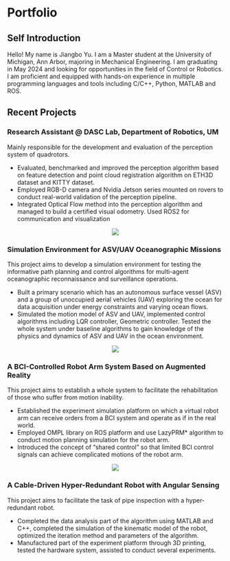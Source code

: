 # Portfolio
## Self Introduction
Hello! My name is Jiangbo Yu. 
I am a Master student at the University of Michigan, Ann Arbor, majoring in Mechanical Engineering. I am graduating in May 2024 and looking for opportunities in the field of Control or Robotics. I am proficient and equipped with hands-on experience in multiple programming languages and tools including C/C++, Python, MATLAB and ROS.
## Recent Projects
### Research Assistant @ DASC Lab, Department of Robotics, UM
Mainly responsible for the development and evaluation of the perception system of quadrotors.
* Evaluated, benchmarked and improved the perception algorithm based on feature detection and point cloud registration algorithm on ETH3D dataset and KITTY dataset.
* Employed RGB-D camera and Nvidia Jetson series mounted on rovers to conduct real-world validation of the perception pipeline.
* Integrated Optical Flow method into the perception algorithm and managed to build a certified visual odometry. Used ROS2 for communication and visualization

<p align="center">
  <img src="https://github.com/JiangboJumbo/Portfolio/blob/main/src/odometry.gif" />
</p>

### Simulation Environment for ASV/UAV Oceanographic Missions
This project aims to develop a simulation environment for testing the informative path planning and control algorithms for multi-agent oceanographic reconnaissance and surveillance operations.
* Built a primary scenario which has an autonomous surface vessel (ASV) and a group of unoccupied aerial vehicles (UAV) exploring the ocean for data acquisition under energy constraints and varying ocean flows.
* Simulated the motion model of ASV and UAV, implemented control algorithms including LQR controller, Geometric controller. Tested the whole system under baseline algorithms to gain knowledge of the physics and dynamics of ASV and UAV in the ocean environment.

<p align="center">
  <img src="https://github.com/JiangboJumbo/Portfolio/blob/main/src/ocean1.gif" />
</p>

### A BCI-Controlled Robot Arm System Based on Augmented Reality
This project aims to establish a whole system to facilitate the rehabilitation of those who suffer from motion inability. 
* Established the experiment simulation platform on which a virtual robot arm can receive orders from a BCI system and operate as if in the real world.
* Employed OMPL library on ROS platform and use LazyPRM* algorithm to conduct motion planning simulation for the robot arm.
* Introduced the concept of “shared control” so that limited BCI control signals can achieve complicated motions of the robot arm.

<p align="center">
  <img src="https://github.com/JiangboJumbo/Portfolio/blob/main/src/brain.gif" />
</p>

### A Cable-Driven Hyper-Redundant Robot with Angular Sensing
This project aims to facilitate the task of pipe inspection with a hyper-redundant robot.
* Completed the data analysis part of the algorithm using MATLAB and C++, completed the simulation of the kinematic model of the robot, optimized the iteration method and parameters of the algorithm.
* Manufactured part of the experiment platform through 3D printing, tested the hardware system, assisted to conduct several experiments.


